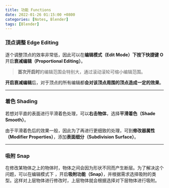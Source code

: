 ```yaml
---
title: 功能 Functions
date: 2022-01-26 01:15:00 +0800
categories: [Notes, Blender]
tags: [Blender]
---
```


### **顶点调整 Edge Editing**

逐个调整顶点的效率非常低，因此可以在**编辑模式（Edit Mode）**下按下**快捷键 O**开启**衰减编辑（Proportional Editing）**。

> **首次开启时**的编辑范围会特别大，通过滚动滚轮可缩小编辑范围。

**开启衰减编辑**后，对于顶点的所有编辑都**会对该顶点周围的顶点造成一定的效果**。

---

### **着色 Shading**

若想对平直的表面进行平滑着色处理，可以**右击物体**，选择**平滑着色（Shade Smooth）**。

由于平滑着色后的效果一般，因此为了再进行更细致的处理，可到**修改器属性（Modifier Properties）**，添加**表面细分（Subdivision Surface）**。

---

### **吸附 Snap**

在修改某物体之上的物体时，物体之间会因为形状不同而产生断层。为了解决这个问题，可以在编辑模式下 ，开启**吸附功能（Snap）**，并根据需求选择吸附的类型。这样对上层物体进行修改时，上层物体就会根据选择对下层物体进行吸附。

